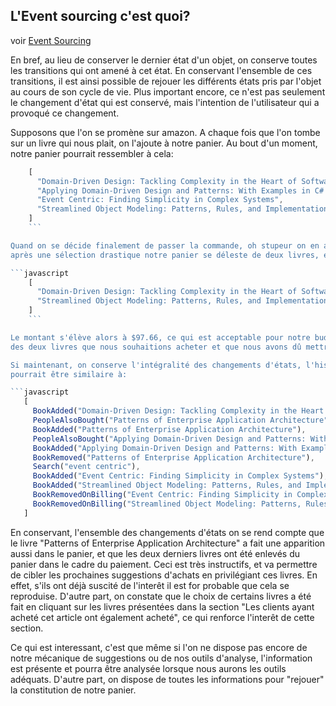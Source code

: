 ## L'Event sourcing c'est quoi?

voir [Event Sourcing](event-sourcing]:http://martinfowler.com/eaaDev/EventSourcing.html)


En bref, au lieu de conserver le dernier état d'un objet, on conserve toutes les transitions qui ont amené à cet état.
En conservant l'ensemble de ces transitions, il est ainsi possible de rejouer les différents états pris par l'objet 
au cours de son cycle de vie. Plus important encore, ce n'est pas seulement le changement d'état qui est
conservé, mais l'intention de l'utilisateur qui a provoqué ce changement.

Supposons que l'on se promène sur amazon. A chaque fois que l'on tombe sur un livre qui nous plait, on l'ajoute à notre
panier.
Au bout d'un moment, notre panier pourrait ressembler à cela:

```javascript
    [
      "Domain-Driven Design: Tackling Complexity in the Heart of Software",
      "Applying Domain-Driven Design and Patterns: With Examples in C# and .NET",
      "Event Centric: Finding Simplicity in Complex Systems",
      "Streamlined Object Modeling: Patterns, Rules, and Implementation"
    ]
    ```

Quand on se décide finalement de passer la commande, oh stupeur on en a pour $201.20. Notre budget ne le permettant pas, 
après une sélection drastique notre panier se déleste de deux livres, et on ne conserve que:

```javascript
    [
      "Domain-Driven Design: Tackling Complexity in the Heart of Software",
      "Streamlined Object Modeling: Patterns, Rules, and Implementation"
    ]
    ```

Le montant s'élève alors à $97.66, ce qui est acceptable pour notre budget actuel. La commande passée, il ne reste plus rien
des deux livres que nous souhaitions acheter et que nous avons dû mettre de côté faute de moyen.

Si maintenant, on conserve l'intégralité des changements d'états, l'historique de notre panier (vu d'un point de vue technique)
pourrait être similaire à:

```javascript
   [
     BookAdded("Domain-Driven Design: Tackling Complexity in the Heart of Software"),
     PeopleAlsoBought("Patterns of Enterprise Application Architecture"),
     BookAdded("Patterns of Enterprise Application Architecture"),
     PeopleAlsoBought("Applying Domain-Driven Design and Patterns: With Examples in C# and .NET"),
     BookAdded("Applying Domain-Driven Design and Patterns: With Examples in C# and .NET"),
     BookRemoved("Patterns of Enterprise Application Architecture"),
     Search("event centric"),
     BookAdded("Event Centric: Finding Simplicity in Complex Systems"),
     BookAdded("Streamlined Object Modeling: Patterns, Rules, and Implementation"),
     BookRemovedOnBilling("Event Centric: Finding Simplicity in Complex Systems"),
     BookRemovedOnBilling("Streamlined Object Modeling: Patterns, Rules, and Implementation")
   ]
   ```

En conservant, l'ensemble des changements d'états on se rend compte que le livre 
"Patterns of Enterprise Application Architecture" a fait une apparition aussi dans le panier, et que les deux
derniers livres ont été enlevés du panier dans le cadre du paiement. Ceci est très instructifs, et va permettre
de cibler les prochaines suggestions d'achats en privilégiant ces livres. En effet, s'ils ont déjà suscité de l'interêt
il est for probable que cela se reproduise. D'autre part, on constate que le choix de certains livres a été fait
en cliquant sur les livres présentées dans la section "Les clients ayant acheté cet article ont également acheté",
ce qui renforce l'interêt de cette section.

Ce qui est interessant, c'est que même si l'on ne dispose pas encore de notre mécanique de suggestions ou de nos
outils d'analyse, l'information est présente et pourra être analysée lorsque nous aurons les outils adéquats.
D'autre part, on dispose de toutes les informations pour "rejouer" la constitution de notre panier.

